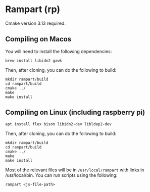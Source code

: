 # Rampart (rp) #

Cmake version 3.13 required.

## Compiling on Macos ##

You will need to install the following dependencies:

```
brew install libidn2 gawk
```

Then, after cloning, you can do the following to build:

```
mkdir rampart/build
cd rampart/build
cmake ../
make
make install
```

## Compiling on Linux (including raspberry pi) ##
```
apt install flex bison libidn2-dev libldap2-dev
```

Then, after cloning, you can do the following to build:

```
mkdir rampart/build
cd rampart/build
cmake ../
make
make install
```

Most of the relevant files will be in `/usr/local/rampart` with links in /usr/local/bin. You can run scripts using the following:
```
rampart <js-file-path>
```
